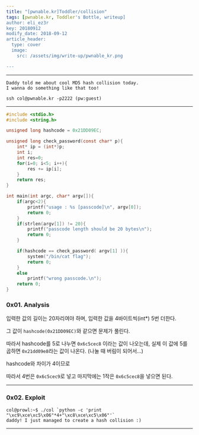 ```yaml
---
title: "[pwnable.kr]Toddler/collision"
tags: [pwnable.kr, Toddler's Bottle, writeup]
author: eli_ez3r
key: 20180912
modify_date: 2018-09-12
article_header:
  type: cover
  image:
    src: /assets/img/write-up/pwnable_kr.png

---
```


-----

```
Daddy told me about cool MD5 hash collision today.
I wanna do something like that too!

ssh col@pwnable.kr -p2222 (pw:guest)
```

-----

```c
#include <stdio.h>
#include <string.h>

unsigned long hashcode = 0x21DD09EC;

unsigned long check_password(const char* p){
	int* ip = (int*)p;
	int i;
	int res=0;
	for(i=0; i<5; i++){
		res += ip[i];
	}
	return res;
}

int main(int argc, char* argv[]){
	if(argc<2){
		printf("usage : %s [passcode]\n", argv[0]);
		return 0;
	}
	if(strlen(argv[1]) != 20){
		printf("passcode length should be 20 bytes\n");
		return 0;
	}

	if(hashcode == check_password( argv[1] )){
		system("/bin/cat flag");
		return 0;
	}
	else
		printf("wrong passcode.\n");
	return 0;
}
```

### 0x01. Analysis

입력한 값의 길이는 20자리여야 하며, 입력한 값을 4바이트씩(int*) 5번 더한다.

그 값이 `hashcode(0x21DD09EC)`와 같으면 문제가 풀린다.



따라서 hashcode를 5로 나누면 `0x6c5cec8` 이라는 값이 나오는데, 실제 이 값에 5를 곱하면 `0x21dd09e8`라는 값이 나온다. (나눌 때 버림이 되어서...)

hashcode와 차이가 4이므로 

따라서 4번은 `0x6c5cec9`로 넣고 마지막에는 1작은 `0x6c5cec8`을 넣으면 된다.

-----

### 0x02. Exploit

```
col@prowl:~$ ./col `python -c 'print "\xc9\xce\xc5\x06"*4+"\xc8\xce\xc5\x06"'`
daddy! I just managed to create a hash collision :)
```

-----

